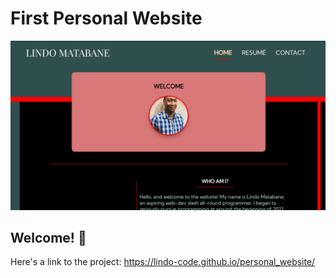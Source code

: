 # First Personal Website

![<img src="https://lindo-code.github.io/personal_website/">](./images/sitepreview.jpg)

## Welcome! 👋

Here's a link to the project:
https://lindo-code.github.io/personal_website/
